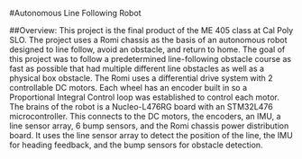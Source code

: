#Autonomous Line Following Robot

##Overview:
This project is the final product of the ME 405 class at Cal Poly SLO. The project uses a Romi chassis as the basis of an autonomous robot designed to line follow, avoid an obstacle, and return to home. The goal of this project was to follow a predetermined line-following obstacle course as fast as possible that had multiple different line obstacles as well as a physical box obstacle. 
The Romi uses a differential drive system with 2 controllable DC motors. Each wheel has an encoder built in so a Proportional Integral Control loop was established to control each motor. The brains of the robot is a Nucleo-L476RG board with an STM32L476 microcontroller. This connects to the DC motors, the encoders, an IMU, a line sensor array, 6 bump sensors, and the Romi chassis power distribution board. It uses the line sensor array to detect the position of the line, the IMU for heading feedback, and the bump sensors for obstacle detection. 
